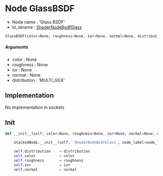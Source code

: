 # Node GlassBSDF

- Node name : 'Glass BSDF'
- bl_idname : [ShaderNodeBsdfGlass](https://docs.blender.org/api/current/bpy.types.{bl_idname}.html)


``` python
GlassBSDF(color=None, roughness=None, ior=None, normal=None, distribution='MULTI_GGX', node_label=None, node_color=None)
```
##### Arguments

- color : None
- roughness : None
- ior : None
- normal : None
- distribution : 'MULTI_GGX'

## Implementation

No implementation in sockets

## Init

``` python
def __init__(self, color=None, roughness=None, ior=None, normal=None, distribution='MULTI_GGX', node_label=None, node_color=None):

    StackedNode.__init__(self, 'ShaderNodeBsdfGlass', node_label=node_label, node_color=node_color)

    self.distribution    = distribution
    self.color           = color
    self.roughness       = roughness
    self.ior             = ior
    self.normal          = normal
```
